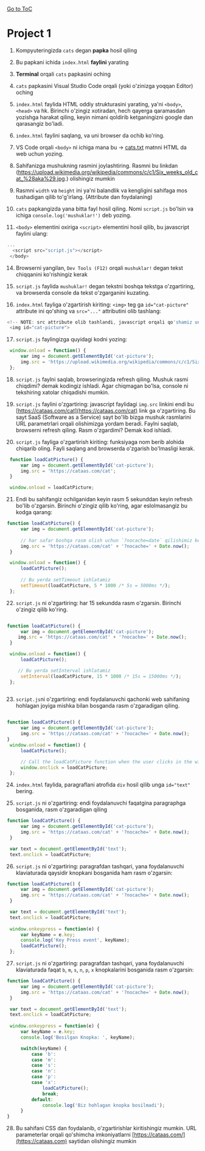 [Go to ToC](../README.md)

# Project 1

1. Kompyuteringizda `cats` degan **papka** hosil qiling  

2. Bu papkani ichida `index.html` **faylini** yarating

3. **Terminal** orqali `cats` papkasini oching

6. `cats` papkasini Visual Studio Code orqali (yoki o'zinizga yoqqan Editor) oching

7. `index.html` faylida HTML oddiy strukturasini yarating, ya'ni `<body>`, `<head>` va hk. Birinchi o'zingiz xotiradan, hech qayerga qaramasdan yozishga harakat qiling, keyin nimani qoldirib ketganingizni google dan qarasangiz bo'ladi. 

8. `index.html` faylini saqlang, va uni browser da ochib ko'ring. 

9. VS Code orqali `<body>` ni ichiga mana bu -> [cats.txt](cats.txt) matnni HTML da web uchun yozing. 

10. Sahifanizga mushukning rasmini joylashtiring. Rasmni bu linkdan (https://upload.wikimedia.org/wikipedia/commons/c/c1/Six_weeks_old_cat_%28aka%29.jpg.) olishingiz mumkin

11. Rasmni `width` va `height` ini ya'ni balandlik va kengligini sahifaga mos tushadigan qilib to'g'irlang. (Attribute dan foydalaning)

12. `cats` papkangizda yana bitta fayl hosil qiling. Nomi `script.js` bo'lsin va ichiga `console.log('mushuklar!')` deb yozing.

13. `<body>` elementini oxiriga `<script>` elementini hosil qilib, bu javascript faylini ulang:
```javascript
...
  <script src="script.js"></script>
 </body>
```

14. Browserni yangilan, `Dev Tools (F12)` orqali `mushuklar!` degan tekst chiqqanini ko'rishingiz kerak

15. `script.js` faylida `mushuklar!` degan tekstni boshqa tekstga o'zgartiring, va browserda console da tekst o'zgarganini kuzating.

16. `index.html` fayliga o'zgartirish kiriting: `<img>` teg ga `id="cat-picture"` attribute ini qo'shing va `src="..."` attributini olib tashlang:

```javascript
<!-- NOTE: src attribute olib tashlandi, javascript orqali qo'shamiz uni endi-->
 <img id="cat-picture">
```

17. `script.js` faylingizga quyidagi kodni yozing:

```javascript
 window.onload = function() {
     var img = document.getElementById('cat-picture');
     img.src = 'https://upload.wikimedia.org/wikipedia/commons/c/c1/Six_weeks_old_cat_%28aka%29.jpg';
 };

```

18. `script.js` faylni saqlab, browseringizda refresh qiling. Mushuk rasmi chiqdimi? demak kodingiz ishladi. Agar chiqmagan bo'lsa, console ni tekshiring xatolar chiqadishi mumkin.

19. `script.js` faylini o'zgartiring: javascript faylidagi `img.src` linkini endi bu [https://cataas.com/cat](https://cataas.com/cat) link ga o'zgartiring. Bu sayt SaaS (Software as a Service) sayt bo'lib bizga mushuk rasmlarini URL parametrlari orqali olishimizga yordam beradi. Faylni saqlab, browserni refresh qiling. Rasm o'zgardimi? Demak kod ishladi.

20. `script.js` fayliga o'zgartirish kiriting: funksiyaga nom berib alohida chiqarib oling. Fayli saqlang and browserda o'zgarish bo'lmasligi kerak.

```javascript
 function loadCatPicture() {
     var img = document.getElementById('cat-picture');
     img.src = 'https://cataas.com/cat';
 }

 window.onload = loadCatPicture;
```

21. Endi bu sahifangiz ochilganidan keyin rasm 5 sekunddan keyin refresh bo'lib o'zgarsin.  Birinchi o'zingiz qilib ko'ring, agar eslolmasangiz bu kodga qarang:

```javascript
function loadCatPicture() {
     var img = document.getElementById('cat-picture');
     
     // har safar boshqa rasm olish uchun `?nocache=date` qilishimiz kerak
     img.src = 'https://cataas.com/cat' + '?nocache=' + Date.now();
 }

 window.onload = function() {
     loadCatPicture();
    
     // Bu yerda setTimeout ishlatamiz
     setTimeout(loadCatPicture, 5 * 1000 /* 5s = 5000ms */);
 };
 ```

22. `script.js` ni o'zgartiring: har 15 sekundda rasm o'zgarsin. Birinchi o'zingiz qilib ko'ring.

```javascript

function loadCatPicture() {
     var img = document.getElementById('cat-picture');
    img.src = 'https://cataas.com/cat' + '?nocache=' + Date.now();
 }

 window.onload = function() {
     loadCatPicture();

    // Bu yerda setInterval ishlatamiz
     setInterval(loadCatPicture, 15 * 1000 /* 15s = 15000ms */);
 };
 
 ```

23. `script.js`ni o'zgartiring: endi foydalanuvchi qachonki web sahifaning hohlagan joyiga mishka bilan bosganda rasm o'zgaradigan qiling.

```javascript

function loadCatPicture() {
     var img = document.getElementById('cat-picture');
     img.src = 'https://cataas.com/cat' + '?nocache=' + Date.now();
}
 window.onload = function() {
     loadCatPicture();

     // Call the loadCatPicture function when the user clicks in the window
     window.onclick = loadCatPicture;
 };
 ```

24. `index.html` faylida, paragraflani atrofida `div` hosil qilib unga `id="text"` bering.

25. `script.js` ni o'zgartiring: endi foydalanuvchi faqatgina paragraphga bosganida, rasm o'zgaradigan qiling

```javascript
function loadCatPicture() {
     var img = document.getElementById('cat-picture');
     img.src = 'https://cataas.com/cat' + '?nocache=' + Date.now();
 }

 var text = document.getElementById('text');
 text.onclick = loadCatPicture;
```


26. `script.js` ni o'zgartiring: paragrafdan tashqari, yana foydalanuvchi klaviaturada qaysidir knopkani bosganida ham rasm o'zgarsin:

```javascript
function loadCatPicture() {
     var img = document.getElementById('cat-picture');
     img.src = 'https://cataas.com/cat' + '?nocache=' + Date.now();
 }

 var text = document.getElementById('text');
 text.onclick = loadCatPicture;
 
 window.onkeypress = function(e) {
     var keyName = e.key;
     console.log('Key Press event', keyName);
     loadCatPicture();
 };
```

27. `script.js` ni o'zgartiring: paragrafdan tashqari, yana foydalanuvchi klaviaturada faqat `b`, `m`, `s`, `n`, `p`, `x`  knopkalarini bosganida rasm o'zgarsin:

```javascript
function loadCatPicture() {
     var img = document.getElementById('cat-picture');
     img.src = 'https://cataas.com/cat' + '?nocache=' + Date.now();
 }

 var text = document.getElementById('text');
 text.onclick = loadCatPicture;
 
 window.onkeypress = function(e) {
     var keyName = e.key;
     console.log('Bosilgan Knopka: ', keyName);

     switch(keyName) { 
         case 'b':
         case 'm':
         case 's':
         case 'n':
         case 'p':
         case 'x':
             loadCatPicture();
             break;
         default:
             console.log('Biz hohlagan knopka bosilmadi');
     }
}
```

28. Bu sahifani CSS dan foydalanib, o'zgartirishlar kiritishingiz mumkin. URL parameterlar orqali qo'shimcha imkoniyatlarni [https://cataas.com/](https://cataas.com) saytidan olishingiz mumkin



